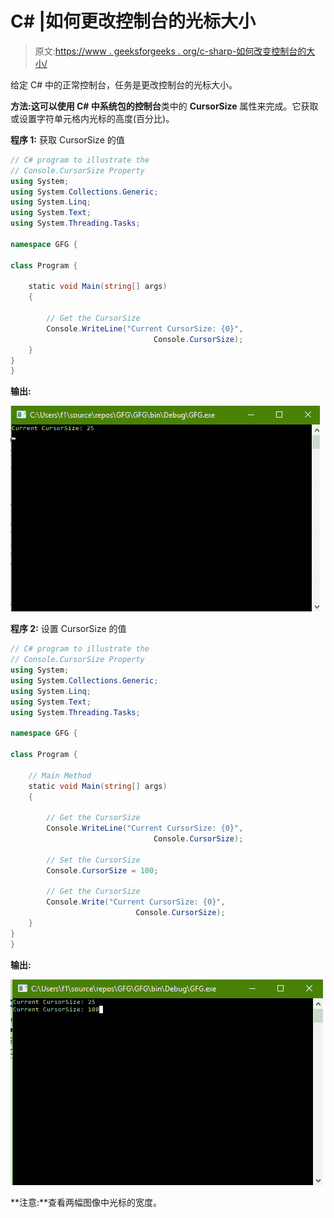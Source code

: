 # C# |如何更改控制台的光标大小

> 原文:[https://www . geeksforgeeks . org/c-sharp-如何改变控制台的大小/](https://www.geeksforgeeks.org/c-sharp-how-to-change-the-cursorsize-of-the-console/)

给定 C# 中的正常控制台，任务是更改控制台的光标大小。

**方法:**这可以使用 C# 中系统包的**控制台**类中的 **CursorSize** 属性来完成。它获取或设置字符单元格内光标的高度(百分比)。

**程序 1:** 获取 CursorSize 的值

```cs
// C# program to illustrate the
// Console.CursorSize Property
using System;
using System.Collections.Generic;
using System.Linq;
using System.Text;
using System.Threading.Tasks;

namespace GFG {

class Program {

    static void Main(string[] args)
    {

        // Get the CursorSize
        Console.WriteLine("Current CursorSize: {0}",
                                Console.CursorSize);
    }
}
}
```

**输出:**

![](img/a17762ef15690755dedbdcfd66c30db2.png)

**程序 2:** 设置 CursorSize 的值

```cs
// C# program to illustrate the
// Console.CursorSize Property
using System;
using System.Collections.Generic;
using System.Linq;
using System.Text;
using System.Threading.Tasks;

namespace GFG {

class Program {

    // Main Method
    static void Main(string[] args)
    {

        // Get the CursorSize
        Console.WriteLine("Current CursorSize: {0}",
                                Console.CursorSize);

        // Set the CursorSize
        Console.CursorSize = 100;

        // Get the CursorSize
        Console.Write("Current CursorSize: {0}",
                            Console.CursorSize);
    }
}
}
```

**输出:**

![](img/34812bc81a80b7ad6eb77d09959ea975.png)

**注意:**查看两幅图像中光标的宽度。